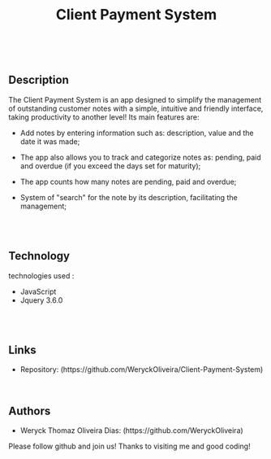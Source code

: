 <br>

<h1 align="center">Client Payment System</h1>

<br>
<br>
<br>

<h2>Description</h2>
<p>The Client Payment System is an app designed to simplify the management of outstanding customer notes with a simple, intuitive and friendly interface, taking productivity to another level! Its main features are:

- Add notes by entering information such as: description, value and the date it was made;

- The app also allows you to track and categorize notes as: pending, paid and overdue (if you exceed the days set for maturity);

- The app counts how many notes are pending, paid and overdue;

- System of "search" for the note by its description, facilitating the management;</p>

<br>
<br>

<h2>Technology</h2>
<p>technologies used :</p>
<ul>
    <li>JavaScript</li>
    <li>Jquery 3.6.0</li>
</ul>

<br>
<br>


<h2>Links</h2>
<ul>
    <li>Repository: (https://github.com/WeryckOliveira/Client-Payment-System)</li>
</ul>

<br>

<h2>Authors</h2>
<ul>
    <li>Weryck Thomaz Oliveira Dias: (https://github.com/WeryckOliveira)</li>
</ul>
<p>Please follow github and join us! Thanks to visiting me and good coding!</p>
